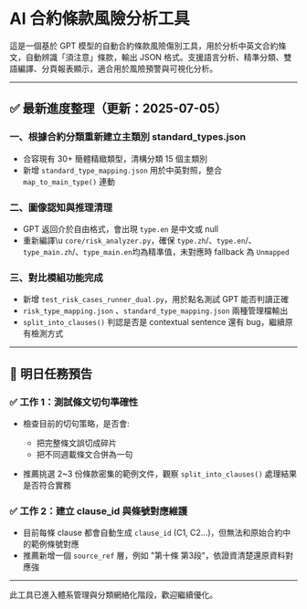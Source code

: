 # AI 合約條款風險分析工具

這是一個基於 GPT 模型的自動合約條款風險傷別工具，用於分析中英文合約條文，自動辨識「須注意」條款，輸出 JSON 格式。支援語言分析、精準分類、雙語編譯、分頁報表顯示，適合用於風險預警與可視化分析。

---

## ✅ 最新進度整理（更新：2025-07-05）

### 一、根據合約分類重新建立主類別 standard\_types.json

* 合容現有 30+ 簡體精緻類型，清構分類 15 個主類別
* 新增 `standard_type_mapping.json` 用於中英對照，整合 `map_to_main_type()` 連動

### 二、圖像認知與推理清理

* GPT 返回介於自由格式，會出現 `type.en` 是中文或 null
* 重新編譯\u `core/risk_analyzer.py`，確保 `type.zh`/、`type.en`/、`type_main.zh`/、`type_main.en`均為精準值，未對應時 fallback 為 `Unmapped`

### 三、對比模組功能完成

* 新增 `test_risk_cases_runner_dual.py`，用於點名測試 GPT 能否判讀正確
* `risk_type_mapping.json` 、`standard_type_mapping.json` 兩種管理檔輸出
* `split_into_clauses()` 判認是否是 contextual sentence 還有 bug，繼續原有檢測方式

---

## 📅 明日任務預告

### ✅ 工作 1：測試條文切句準確性

* 檢查目前的切句策略，是否會:

  * 把完整條文誤切成碎片
  * 把不同週載條文合併為一句
* 推薦挑選 2\~3 份條款密集的範例文件，觀察 `split_into_clauses()` 處理結果是否符合實務

### ✅ 工作 2：建立 clause\_id 與條號對應維護

* 目前每條 clause 都會自動生成 `clause_id` (C1, C2...)，但無法和原始合約中的範例條號對應
* 推薦新增一個 `source_ref` 層，例如 "第十條 第3段"，依證資清楚還原資料對應強

---

此工具已進入體系管理與分類網絡化階段，歡迎繼續優化。
